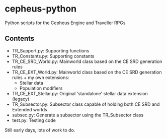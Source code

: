 # cepheus-python
Python scripts for the Cepheus Engine and Traveller RPGs

## Contents

- TR_Support.py:          Supporting functions
- TR_Constants.py:        Supporting constants
- TR_CE_SRD_World.py:     Mainworld class based on the CE SRD generation rules
- TR_CE_EXT_World.py:     Mainworld class based on the CE SRD generation rules + my own extensions:
  - Stellar data
  - Population modifiers
- TR_CE_EXT_Stellar.py:   Original 'standalone' stellar data extension (legacy)
- TR_Subsector.py:        Subsector class capable of holding both CE SRD and Extended worlds
- subsec.py:              Generate a subsector using the TR_Subsector class
- test.py:                Testing code

Still early days, lots of work to do.
